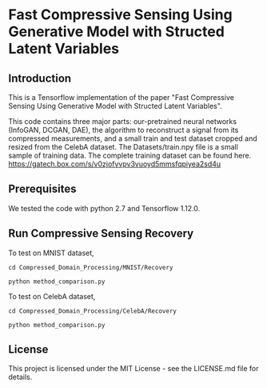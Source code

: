 # Fast Compressive Sensing Using Generative Model with Structed Latent Variables

## Introduction
This is a Tensorflow implementation of the paper "Fast Compressive Sensing Using Generative Model with Structed Latent Variables".

This code contains three major parts: our-pretrained neural networks (InfoGAN, DCGAN, DAE), the algorithm to reconstruct a signal from its compressed measurements, and a small train and test dataset cropped and resized from the CelebA dataset.
The Datasets/train.npy file is a small sample of training data. The complete training dataset can be found here. https://gatech.box.com/s/v0zjofvvpv3vuoyd5mmsfqpiyea2sd4u

## Prerequisites

We tested the code with python 2.7 and Tensorflow 1.12.0.

## Run Compressive Sensing Recovery

To test on MNIST dataset,

```
cd Compressed_Domain_Processing/MNIST/Recovery

python method_comparison.py 
```


To test on CelebA dataset,

```
cd Compressed_Domain_Processing/CelebA/Recovery

python method_comparison.py 
```


## License

This project is licensed under the MIT License - see the LICENSE.md file for details.



